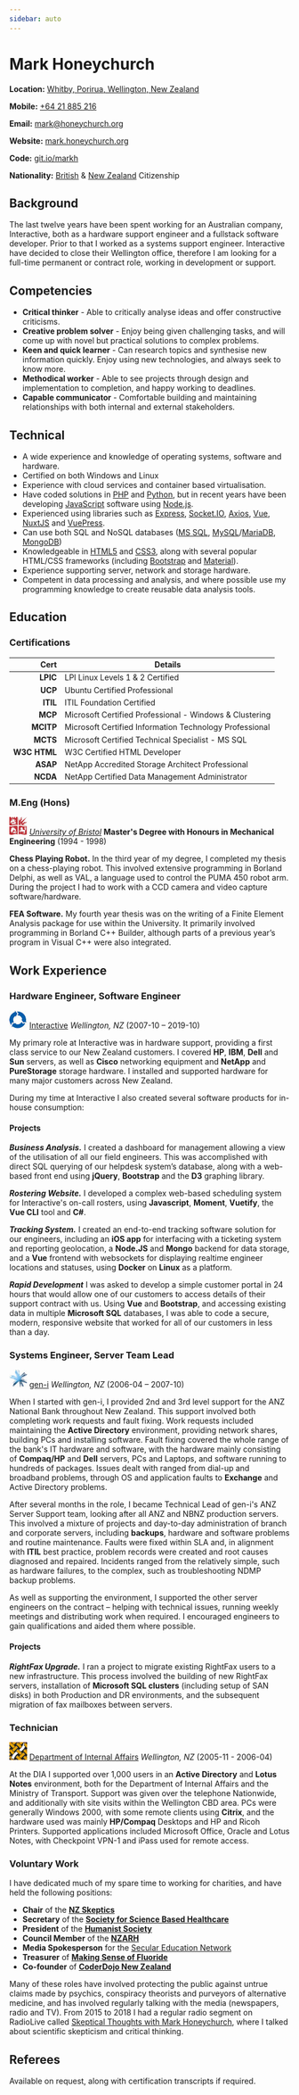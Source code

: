 ```yaml
---
sidebar: auto
---
```


# Mark Honeychurch

**Location:** [Whitby, Porirua, Wellington, New Zealand](https://www.google.co.nz/maps/place/Whitby,+Porirua)

**Mobile:** [+64 21 885 216](tel:+6421885216)

**Email:** [mark@honeychurch.org](mailto:mark@honeychurch.org)

**Website:** [mark.honeychurch.org](https://mark.honeychurch.org)

**Code:** [git.io/markh](https://git.io/markh)

**Nationality:** [British](#) & [New Zealand](#) Citizenship

## Background

The last twelve years have been spent working for an Australian company, Interactive, both as a hardware support engineer and a fullstack software developer. Prior to that I worked as a systems support engineer. Interactive have decided to close their Wellington office, therefore I am looking for a full-time permanent or contract role, working in development or support.

## Competencies

- **Critical thinker** - Able to critically analyse ideas and offer constructive criticisms.
- **Creative problem solver** - Enjoy being given challenging tasks, and will come up with novel but practical solutions to complex problems.
- **Keen and quick learner** - Can research topics and synthesise new information quickly. Enjoy using new technologies, and always seek to know more.
- **Methodical worker** - Able to see projects through design and implementation to completion, and happy working to deadlines.
- **Capable communicator** - Comfortable building and maintaining relationships with both internal and external stakeholders.

## Technical

- A wide experience and knowledge of operating systems, software and hardware.
- Certified on both Windows and Linux
- Experience with cloud services and container based virtualisation.
- Have coded solutions in [PHP](https://www.php.net/) and [Python](https://www.python.org/), but in recent years have been developing [JavaScript](https://en.wikipedia.org/wiki/JavaScript) software using [Node.js](https://nodejs.org/).
- Experienced using libraries such as [Express](https://expressjs.com/), [Socket.IO](https://socket.io/), [Axios](https://github.com/axios/axios), [Vue](https://vuejs.org/), [NuxtJS](https://nuxtjs.org/) and [VuePress](https://vuepress.vuejs.org/).
- Can use both SQL and NoSQL databases ([MS SQL](https://www.microsoft.com/en-us/sql-server), [MySQL](https://www.mysql.com/)/[MariaDB](https://mariadb.org/), [MongoDB](https://www.mongodb.com/))
- Knowledgeable in [HTML5](https://en.wikipedia.org/wiki/HTML5) and [CSS3](https://en.wikipedia.org/wiki/Cascading_Style_Sheets), along with several popular HTML/CSS frameworks (including [Bootstrap](https://getbootstrap.com/) and [Material](https://material.io/)).
- Experience supporting server, network and storage hardware.
- Competent in data processing and analysis, and where possible use my programming knowledge to create reusable data analysis tools.

## Education

### Certifications

|         Cert | Details                                                 |
| -----------: | ------------------------------------------------------- |
|     **LPIC** | LPI Linux Levels 1 & 2 Certified                        |
|      **UCP** | Ubuntu Certified Professional                           |
|     **ITIL** | ITIL Foundation Certified                               |
|      **MCP** | Microsoft Certified Professional - Windows & Clustering |
|    **MCITP** | Microsoft Certified Information Technology Professional |
|     **MCTS** | Microsoft Certified Technical Specialist - MS SQL       |
| **W3C HTML** | W3C Certified HTML Developer                            |
|     **ASAP** | NetApp Accredited Storage Architect Professional        |
|     **NCDA** | NetApp Certified Data Management Administrator          |

### M.Eng (Hons)

![CVLogo](./logos/education/bristol.jpg) [_University of Bristol_](http://www.bristol.ac.uk/engineering/) **Master's Degree with Honours in Mechanical Engineering** (1994 - 1998)

**Chess Playing Robot.** In the third year of my degree, I completed my thesis on a chess-playing robot. This involved extensive programming in Borland Delphi, as well as VAL, a language used to control the PUMA 450 robot arm. During the project I had to work with a CCD camera and video capture software/hardware.

**FEA Software.** My fourth year thesis was on the writing of a Finite Element Analysis package for use within the University. It primarily involved programming in Borland C++ Builder, although parts of a previous year’s program in Visual C++ were also integrated.

## Work Experience

### Hardware Engineer, Software Engineer

![CVLogo](./logos/work/interactive.jpg) [Interactive](https://interactive.com.au) _Wellington, NZ_ (2007-10 – 2019-10)

My primary role at Interactive was in hardware support, providing a first class service to our New Zealand customers. I covered **HP**, **IBM**, **Dell** and **Sun** servers, as well as **Cisco** networking equipment and **NetApp** and **PureStorage** storage hardware. I installed and supported hardware for many major customers across New Zealand.

During my time at Interactive I also created several software products for in-house consumption:

#### Projects

**_Business Analysis._** I created a dashboard for management allowing a view of the utilisation of all our field engineers. This was accomplished with direct SQL querying of our helpdesk system’s database, along with a web-based front end using **jQuery**, **Bootstrap** and the **D3** graphing library.

**_Rostering Website._** I developed a complex web-based scheduling system for Interactive's on-call rosters, using **Javascript**, **Moment**, **Vuetify**, the **Vue CLI** tool and **C#**.

**_Tracking System._** I created an end-to-end tracking software solution for our engineers, including an **iOS app** for interfacing with a ticketing system and reporting geolocation, a **Node.JS** and **Mongo** backend for data storage, and a **Vue** frontend with websockets for displaying realtime engineer locations and statuses, using **Docker** on **Linux** as a platform.

**_Rapid Development_** I was asked to develop a simple customer portal in 24 hours that would allow one of our customers to access details of their support contract with us. Using **Vue** and **Bootstrap**, and accessing existing data in multiple **Microsoft SQL** databases, I was able to code a secure, modern, responsive website that worked for all of our customers in less than a day.

### Systems Engineer, Server Team Lead

![CVLogo](./logos/work/geni.jpg) [gen-i](https://www.sparkdigital.co.nz/) _Wellington, NZ_ (2006-04 – 2007-10)

When I started with gen-i, I provided 2nd and 3rd level support for the ANZ National Bank throughout New Zealand. This support involved both completing work requests and fault fixing. Work requests included maintaining the **Active Directory** environment, providing network shares, building PCs and installing software. Fault fixing covered the whole range of the bank's IT hardware and software, with the hardware mainly consisting of **Compaq/HP** and **Dell** servers, PCs and Laptops, and software running to hundreds of packages. Issues dealt with ranged from dial-up and broadband problems, through OS and application faults to **Exchange** and Active Directory problems.

After several months in the role, I became Technical Lead of gen-i's ANZ Server Support team, looking after all ANZ and NBNZ production servers. This involved a mixture of projects and day-to-day administration of branch and corporate servers, including **backups**, hardware and software problems and routine maintenance. Faults were fixed within SLA and, in alignment with **ITIL** best practice, problem records were created and root causes diagnosed and repaired. Incidents ranged from the relatively simple, such as hardware failures, to the complex, such as troubleshooting NDMP backup problems.

As well as supporting the environment, I supported the other server engineers on the contract – helping with technical issues, running weekly meetings and distributing work when required. I encouraged engineers to gain qualifications and aided them where possible.

#### Projects

**_RightFax Upgrade._** I ran a project to migrate existing RightFax users to a new infrastructure. This process involved the building of new RightFax servers, installation of **Microsoft SQL clusters** (including setup of SAN disks) in both Production and DR environments, and the subsequent migration of fax mailboxes between servers.

### Technician

![CVLogo](./logos/work/dia.jpg) [Department of Internal Affairs](http://www.dia.govt.nz/) _Wellington, NZ_ (2005-11 - 2006-04)

At the DIA I supported over 1,000 users in an **Active Directory** and **Lotus Notes** environment, both for the Department of Internal Affairs and the Ministry of Transport. Support was given over the telephone Nationwide, and additionally with site visits within the Wellington CBD area. PCs were generally Windows 2000, with some remote clients using **Citrix**, and the hardware used was mainly **HP/Compaq** Desktops and HP and Ricoh Printers. Supported applications included Microsoft Office, Oracle and Lotus Notes, with Checkpoint VPN-1 and iPass used for remote access.

### Voluntary Work

I have dedicated much of my spare time to working for charities, and have held the following positions:

- **Chair** of the **[NZ Skeptics](http://skeptics.nz)**
- **Secretary** of the **[Society for Science Based Healthcare](http://sbh.nz)**
- **President** of the **[Humanist Society](http://humanist.nz/)**
- **Council Member** of the **[NZARH](http://rationalists.nz/)**
- **Media Spokesperson** for the [Secular Education Network](http://religioninschools.co.nz/)
- **Treasurer** of **[Making Sense of Fluoride](http://msof.nz/)**
- **Co-founder** of **[CoderDojo New Zealand](http://coderdojo.nz/)**

Many of these roles have involved protecting the public against untrue claims made by psychics, conspiracy theorists and purveyors of alternative medicine, and has involved regularly talking with the media (newspapers, radio and TV). From 2015 to 2018 I had a regular radio segment on RadioLive called [Skeptical Thoughts with Mark Honeychurch](https://www.radiolive.co.nz/home/shows/weekend-variety-wireless-with-graeme-hill/skeptical-thoughts.html), where I talked about scientific skepticism and critical thinking.

## Referees

Available on request, along with certification transcripts if required.
